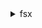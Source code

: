 <details><summary>fsx</summary><blockquote>

- **<details><summary>associate-file-system-aliases</summary><blockquote>**

  * --client-request-token
  * --file-system-id
  * --aliases
  * --cli-input-json
  * --cli-input-yaml
  * --generate-cli-skeleton


- **<details><summary>cancel-data-repository-task</summary><blockquote>**

  * --task-id
  * --cli-input-json
  * --cli-input-yaml
  * --generate-cli-skeleton


- **<details><summary>copy-backup</summary><blockquote>**

  * --client-request-token
  * --source-backup-id
  * --source-region
  * --kms-key-id
  * --copy-tags
  * --no-copy-tags
  * --tags
  * --cli-input-json
  * --cli-input-yaml
  * --generate-cli-skeleton


- **<details><summary>create-backup</summary><blockquote>**

  * --file-system-id
  * --client-request-token
  * --tags
  * --cli-input-json
  * --cli-input-yaml
  * --generate-cli-skeleton


- **<details><summary>create-data-repository-task</summary><blockquote>**

  * --type
  * --paths
  * --file-system-id
  * --report
  * --client-request-token
  * --tags
  * --cli-input-json
  * --cli-input-yaml
  * --generate-cli-skeleton


- **<details><summary>create-file-system</summary><blockquote>**

  * --client-request-token
  * --file-system-type
  * --storage-capacity
  * --storage-type
  * --subnet-ids
  * --security-group-ids
  * --tags
  * --kms-key-id
  * --windows-configuration
  * --lustre-configuration
  * --cli-input-json
  * --cli-input-yaml
  * --generate-cli-skeleton


- **<details><summary>create-file-system-from-backup</summary><blockquote>**

  * --backup-id
  * --client-request-token
  * --subnet-ids
  * --security-group-ids
  * --tags
  * --windows-configuration
  * --lustre-configuration
  * --storage-type
  * --kms-key-id
  * --cli-input-json
  * --cli-input-yaml
  * --generate-cli-skeleton


- **<details><summary>delete-backup</summary><blockquote>**

  * --backup-id
  * --client-request-token
  * --cli-input-json
  * --cli-input-yaml
  * --generate-cli-skeleton


- **<details><summary>delete-file-system</summary><blockquote>**

  * --file-system-id
  * --client-request-token
  * --windows-configuration
  * --lustre-configuration
  * --cli-input-json
  * --cli-input-yaml
  * --generate-cli-skeleton


- **<details><summary>describe-backups</summary><blockquote>**

  * --backup-ids
  * --filters
  * --cli-input-json
  * --cli-input-yaml
  * --starting-token
  * --page-size
  * --max-items
  * --generate-cli-skeleton


- **<details><summary>describe-data-repository-tasks</summary><blockquote>**

  * --task-ids
  * --filters
  * --max-results
  * --next-token
  * --cli-input-json
  * --cli-input-yaml
  * --generate-cli-skeleton


- **<details><summary>describe-file-system-aliases</summary><blockquote>**

  * --client-request-token
  * --file-system-id
  * --max-results
  * --next-token
  * --cli-input-json
  * --cli-input-yaml
  * --generate-cli-skeleton


- **<details><summary>describe-file-systems</summary><blockquote>**

  * --file-system-ids
  * --cli-input-json
  * --cli-input-yaml
  * --starting-token
  * --page-size
  * --max-items
  * --generate-cli-skeleton


- **<details><summary>disassociate-file-system-aliases</summary><blockquote>**

  * --client-request-token
  * --file-system-id
  * --aliases
  * --cli-input-json
  * --cli-input-yaml
  * --generate-cli-skeleton


- **<details><summary>help</summary><blockquote>**

  * 


- **<details><summary>list-tags-for-resource</summary><blockquote>**

  * --resource-arn
  * --cli-input-json
  * --cli-input-yaml
  * --starting-token
  * --page-size
  * --max-items
  * --generate-cli-skeleton


- **<details><summary>tag-resource</summary><blockquote>**

  * --resource-arn
  * --tags
  * --cli-input-json
  * --cli-input-yaml
  * --generate-cli-skeleton


- **<details><summary>untag-resource</summary><blockquote>**

  * --resource-arn
  * --tag-keys
  * --cli-input-json
  * --cli-input-yaml
  * --generate-cli-skeleton


- **<details><summary>update-file-system</summary><blockquote>**

  * --file-system-id
  * --client-request-token
  * --storage-capacity
  * --windows-configuration
  * --lustre-configuration
  * --cli-input-json
  * --cli-input-yaml
  * --generate-cli-skeleton


</blockquote></details>
</blockquote></details>
</blockquote></details>
</blockquote></details>
</blockquote></details>
</blockquote></details>
</blockquote></details>
</blockquote></details>
</blockquote></details>
</blockquote></details>
</blockquote></details>
</blockquote></details>
</blockquote></details>
</blockquote></details>
</blockquote></details>
</blockquote></details>
</blockquote></details>
</blockquote></details>
</blockquote></details>
</blockquote></details>
